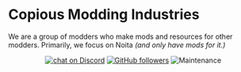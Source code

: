 # Copious Modding Industries
We are a group of modders who make mods and resources for other modders.
Primarily, we focus on Noita *(and only have mods for it.)*

<p align="center">
    <a href="https://discord.gg/vdYK74WjCb">
        <img src="https://img.shields.io/discord/936382232757673994?color=5865F2&label=Discord&logo=discord&logoColor=FFFFFF&style=flat-square"
            alt="chat on Discord"></a>
    <a href="https://github.com/Copious-Modding-Industries">
        <img src="https://img.shields.io/github/followers/Copious-Modding-Industries?logo=github&logoColor=FFFFFF&style=flat-square"
            alt="GitHub followers"></a>
    <img src="https://img.shields.io/maintenance/yes/2022?logo=GITHUB&logoColor=FFFFFF&style=flat-square" alt="Maintenance" >
</p>
